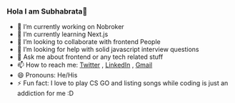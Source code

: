 ### Hola I am Subhabrata👋

- 🔭 I’m currently working on Nobroker
- 🌱 I’m currently learning Next.js
- 👯 I’m looking to collaborate with frontend People
- 🤔 I’m looking for help with solid javascript interview questions
- 💬 Ask me about frontend or any tech related stuff
- 📫 How to reach me: [Twitter](https://twitter.com/SUBHABR37003280) , [LinkedIn](https://www.linkedin.com/in/subhabrata-dutta-88aa57195/) , [Gmail](duttasubhabrata123@gmail.com)  
- 😄 Pronouns: He/His
- ⚡ Fun fact: I love to play CS GO and listing songs while coding is just an addiction for me :D


